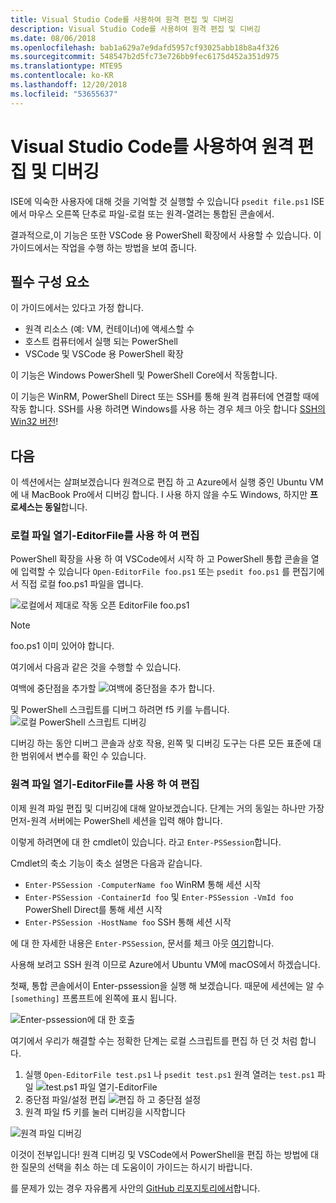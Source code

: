 ```yaml
---
title: Visual Studio Code를 사용하여 원격 편집 및 디버깅
description: Visual Studio Code를 사용하여 원격 편집 및 디버깅
ms.date: 08/06/2018
ms.openlocfilehash: bab1a629a7e9dafd5957cf93025abb18b8a4f326
ms.sourcegitcommit: 548547b2d5fc73e726bb9fec6175d452a351d975
ms.translationtype: MTE95
ms.contentlocale: ko-KR
ms.lasthandoff: 12/20/2018
ms.locfileid: "53655637"
---
```

# <a name="using-visual-studio-code-for-remote-editing-and-debugging"></a>Visual Studio Code를 사용하여 원격 편집 및 디버깅

ISE에 익숙한 사용자에 대해 것을 기억할 것 실행할 수 있습니다 `psedit file.ps1` ISE에서 마우스 오른쪽 단추로 파일-로컬 또는 원격-열려는 통합된 콘솔에서.

결과적으로,이 기능은 또한 VSCode 용 PowerShell 확장에서 사용할 수 있습니다. 이 가이드에서는 작업을 수행 하는 방법을 보여 줍니다.

## <a name="prerequisites"></a>필수 구성 요소

이 가이드에서는 있다고 가정 합니다.

- 원격 리소스 (예: VM, 컨테이너)에 액세스할 수
- 호스트 컴퓨터에서 실행 되는 PowerShell
- VSCode 및 VSCode 용 PowerShell 확장

이 기능은 Windows PowerShell 및 PowerShell Core에서 작동합니다.

이 기능은 WinRM, PowerShell Direct 또는 SSH를 통해 원격 컴퓨터에 연결할 때에 작동 합니다. SSH를 사용 하려면 Windows를 사용 하는 경우 체크 아웃 합니다 [SSH의 Win32 버전](https://github.com/PowerShell/Win32-OpenSSH)!

## <a name="lets-go"></a>다음

이 섹션에서는 살펴보겠습니다 원격으로 편집 하 고 Azure에서 실행 중인 Ubuntu VM에 내 MacBook Pro에서 디버깅 합니다. I 사용 하지 않을 수도 Windows, 하지만 **프로세스는 동일**합니다.

### <a name="local-file-editing-with-open-editorfile"></a>로컬 파일 열기-EditorFile를 사용 하 여 편집

PowerShell 확장을 사용 하 여 VSCode에서 시작 하 고 PowerShell 통합 콘솔을 열에 입력할 수 있습니다 `Open-EditorFile foo.ps1` 또는 `psedit foo.ps1` 를 편집기에서 직접 로컬 foo.ps1 파일을 엽니다.

![로컬에서 제대로 작동 오픈 EditorFile foo.ps1](https://user-images.githubusercontent.com/2644648/34895897-7c2c46ac-f79c-11e7-9410-a252aff52f13.png)

>[!NOTE]
> foo.ps1 이미 있어야 합니다.

여기에서 다음과 같은 것을 수행할 수 있습니다.

여백에 중단점을 추가할 ![여백에 중단점을 추가 합니다.](https://user-images.githubusercontent.com/2644648/34895893-7bdc38e2-f79c-11e7-8026-8ad53f9a1bad.png)

및 PowerShell 스크립트를 디버그 하려면 f5 키를 누릅니다.
![로컬 PowerShell 스크립트 디버깅](https://user-images.githubusercontent.com/2644648/34895894-7bedb874-f79c-11e7-9180-7e0dc2d02af8.png)

디버깅 하는 동안 디버그 콘솔과 상호 작용, 왼쪽 및 디버깅 도구는 다른 모든 표준에 대 한 범위에서 변수를 확인 수 있습니다.

### <a name="remote-file-editing-with-open-editorfile"></a>원격 파일 열기-EditorFile를 사용 하 여 편집

이제 원격 파일 편집 및 디버깅에 대해 알아보겠습니다. 단계는 거의 동일는 하나만 가장 먼저-원격 서버에는 PowerShell 세션을 입력 해야 합니다.

이렇게 하려면에 대 한 cmdlet이 있습니다. 라고 `Enter-PSSession`합니다.

Cmdlet의 축소 기능이 축소 설명은 다음과 같습니다.

- `Enter-PSSession -ComputerName foo` WinRM 통해 세션 시작
- `Enter-PSSession -ContainerId foo` 및 `Enter-PSSession -VmId foo` PowerShell Direct를 통해 세션 시작
- `Enter-PSSession -HostName foo` SSH 통해 세션 시작

에 대 한 자세한 내용은 `Enter-PSSession`, 문서를 체크 아웃 [여기](https://docs.microsoft.com/en-us/powershell/module/microsoft.powershell.core/enter-pssession?view=powershell-6)합니다.

사용해 보려고 SSH 원격 이므로 Azure에서 Ubuntu VM에 macOS에서 하겠습니다.

첫째, 통합 콘솔에서이 Enter-pssession을 실행 해 보겠습니다. 때문에 세션에는 알 수 `[something]` 프롬프트에 왼쪽에 표시 됩니다.

![Enter-pssession에 대 한 호출](https://user-images.githubusercontent.com/2644648/34895896-7c18e0bc-f79c-11e7-9b36-6f4bd0e9b0db.png)

여기에서 우리가 해결할 수는 정확한 단계는 로컬 스크립트를 편집 하 던 것 처럼 합니다.

1. 실행 `Open-EditorFile test.ps1` 나 `psedit test.ps1` 원격 열려는 `test.ps1` 파일 ![test.ps1 파일 열기-EditorFile](https://user-images.githubusercontent.com/2644648/34895898-7c3e6a12-f79c-11e7-8bdf-549b591ecbcb.png)
2. 중단점 파일/설정 편집 ![편집 하 고 중단점 설정](https://user-images.githubusercontent.com/2644648/34895892-7bb68246-f79c-11e7-8c0a-c2121773afbb.png)
3. 원격 파일 f5 키를 눌러 디버깅을 시작합니다

![원격 파일 디버깅](https://user-images.githubusercontent.com/2644648/34895895-7c040782-f79c-11e7-93ea-47724fa5c10d.png)

이것이 전부입니다! 원격 디버깅 및 VSCode에서 PowerShell을 편집 하는 방법에 대 한 질문의 선택을 취소 하는 데 도움이이 가이드는 하시기 바랍니다.

를 문제가 있는 경우 자유롭게 사안의 [GitHub 리포지토리에서](http://github.com/powershell/vscode-powershell)합니다.
